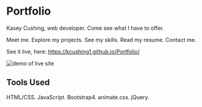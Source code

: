 # Portfolio

Kasey Cushing, web developer. Come see what I have to offer.

Meet me. Explore my projects. See my skills. Read my resume. Contact me.

See it live, here: https://kcushing1.github.io/Portfolio/

![demo of live site](./assets/images/portfolio2.gif)

## Tools Used
HTML/CSS. JavaScript. Bootstrap4. animate.css. jQuery.
